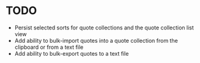 # TODO

- Persist selected sorts for quote collections and the quote collection list view
- Add ability to bulk-import quotes into a quote collection from the clipboard or from a text file
- Add ability to bulk-export quotes to a text file
